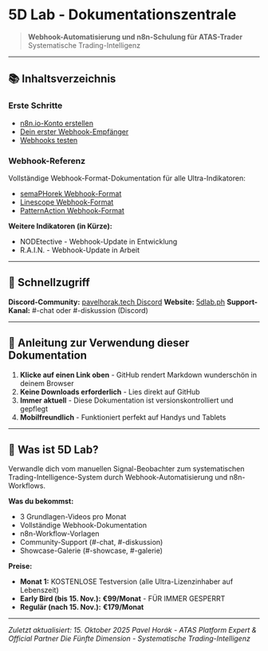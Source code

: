 # 5D Lab - Dokumentationszentrale

> **Webhook-Automatisierung und n8n-Schulung für ATAS-Trader**
> Systematische Trading-Intelligenz

---

## 📚 Inhaltsverzeichnis

### Erste Schritte
- [n8n.io-Konto erstellen](Erste-Schritte/01-n8n-Konto-erstellen.md)
- [Dein erster Webhook-Empfänger](Erste-Schritte/02-Ihr-erster-Webhook.md)
- [Webhooks testen](Erste-Schritte/03-Webhooks-testen.md)

### Webhook-Referenz
Vollständige Webhook-Format-Dokumentation für alle Ultra-Indikatoren:
- [semaPHorek Webhook-Format](Webhook-Referenz/semaPHorek-Webhook-Format.md)
- [Linescope Webhook-Format](Webhook-Referenz/Linescope-Webhook-Format.md)
- [PatternAction Webhook-Format](Webhook-Referenz/PatternAction-Webhook-Format.md)

**Weitere Indikatoren (in Kürze):**
- NODEtective - Webhook-Update in Entwicklung
- R.A.I.N. - Webhook-Update in Arbeit

---

## 🎯 Schnellzugriff

**Discord-Community:** [pavelhorak.tech Discord](https://discord.gg/vxWZt2XQUZ)
**Website:** [5dlab.ph](https://5dlab.ph)
**Support-Kanal:** #-chat oder #-diskussion (Discord)

---

## 📖 Anleitung zur Verwendung dieser Dokumentation

1. **Klicke auf einen Link oben** - GitHub rendert Markdown wunderschön in deinem Browser
2. **Keine Downloads erforderlich** - Lies direkt auf GitHub
3. **Immer aktuell** - Diese Dokumentation ist versionskontrolliert und gepflegt
4. **Mobilfreundlich** - Funktioniert perfekt auf Handys und Tablets

---

## 🚀 Was ist 5D Lab?

Verwandle dich vom manuellen Signal-Beobachter zum systematischen Trading-Intelligence-System durch Webhook-Automatisierung und n8n-Workflows.

**Was du bekommst:**
- 3 Grundlagen-Videos pro Monat
- Vollständige Webhook-Dokumentation
- n8n-Workflow-Vorlagen
- Community-Support (#-chat, #-diskussion)
- Showcase-Galerie (#-showcase, #-galerie)

**Preise:**
- **Monat 1:** KOSTENLOSE Testversion (alle Ultra-Lizenzinhaber auf Lebenszeit)
- **Early Bird (bis 15. Nov.):** **€99/Monat** - FÜR IMMER GESPERRT
- **Regulär (nach 15. Nov.):** **€179/Monat**

---

*Zuletzt aktualisiert: 15. Oktober 2025*
*Pavel Horák - ATAS Platform Expert & Official Partner*
*Die Fünfte Dimension - Systematische Trading-Intelligenz*
